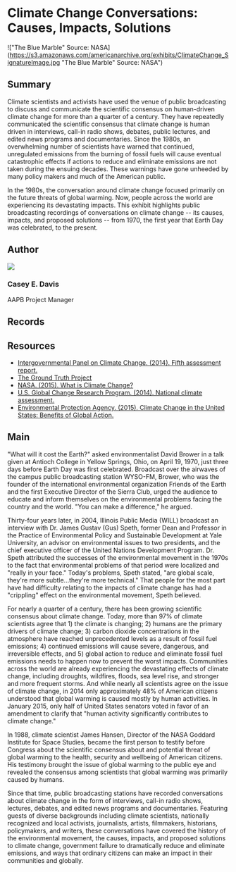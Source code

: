 # Climate Change Conversations: Causes, Impacts, Solutions

!["The Blue Marble" Source: NASA](https://s3.amazonaws.com/americanarchive.org/exhibits/ClimateChange_SignatureImage.jpg "The Blue Marble" Source: NASA")

## Summary

Climate scientists and activists have used the venue of public broadcasting to discuss and communicate the scientific consensus on human-driven climate change for more than a quarter of a century. They have repeatedly communicated the scientific consensus that climate change is human driven in interviews, call-in radio shows, debates, public lectures, and edited news programs and documentaries. Since the 1980s, an overwhelming number of scientists have warned that continued, unregulated emissions from the burning of fossil fuels will cause eventual catastrophic effects if actions to reduce and eliminate emissions are not taken during the ensuing decades. These warnings have gone unheeded by many policy makers and much of the American public. 

In the 1980s, the conversation around climate change focused primarily on the future threats of global warming. Now, people across the world are experiencing its devastating impacts. This exhibit highlights public broadcasting recordings of conversations on climate change -- its causes, impacts, and proposed solutions -- from 1970, the first year that Earth Day was celebrated, to the present.

## Author

<img class="img-circle pull-left" src="https://s3.amazonaws.com/americanarchive.org/staff/Staff_Davis.jpg"/>

### Casey E. Davis
AAPB Project Manager

## Records

## Resources

- [Intergovernmental Panel on Climate Change. (2014). Fifth assessment report.](http://www.ipcc.ch/publications_and_data/publications_and_data_reports.shtml)
- [The Ground Truth Project](http://thegroundtruthproject.org/)
- [NASA. (2015). What is Climate Change?](http://www.nasa.gov/audience/forstudents/k-4/stories/nasa-knows/what-is-climate-change-k4.html)
- [U.S. Global Change Research Program. (2014). National climate assessment.](http://nca2014.globalchange.gov/downloads)
- [Environmental Protection Agency. (2015). Climate Change in the United States: Benefits of Global Action.](http://www2.epa.gov/sites/production/files/2015-06/documents/frontmatter.pdf)

## Main

"What will it cost the Earth?" asked environmentalist David Brower in a talk given at Antioch College in Yellow Springs, Ohio, on April 19, 1970, just three days before Earth Day was first celebrated. Broadcast over the airwaves of the campus public broadcasting station WYSO-FM, Brower, who was the founder of the international environmental organization Friends of the Earth and the first Executive Director of the Sierra Club, urged the audience to educate and inform themselves on the environmental problems facing the country and the world. "You can make a difference," he argued.

Thirty-four years later, in 2004, Illinois Public Media (WILL) broadcast an interview with Dr. James Gustav (Gus) Speth, former Dean and Professor in the Practice of Environmental Policy and Sustainable Development at Yale University, an advisor on environmental issues to two presidents, and the chief executive officer of the United Nations Development Program. Dr. Speth attributed the successes of the environmental movement in the 1970s to the fact that environmental problems of that period were localized and "really in your face." Today's problems, Speth stated, "are global scale, they're more subtle...they're more technical." That people for the most part have had difficulty relating to the impacts of climate change has had a "crippling" effect on the environmental movement, Speth believed. 

For nearly a quarter of a century, there has been growing scientific consensus about climate change. Today, more than 97% of climate scientists agree that 1) the climate is changing; 2) humans are the primary drivers of climate change; 3) carbon dioxide concentrations in the atmosphere have reached unprecedented levels as a result of fossil fuel emissions; 4) continued emissions will cause severe, dangerous, and irreversible effects, and 5) global action to reduce and eliminate fossil fuel emissions needs to happen now to prevent the worst impacts. Communities across the world are already experiencing the devastating effects of climate change, including droughts, wildfires, floods, sea level rise, and stronger and more frequent storms. And while nearly all scientists agree on the issue of climate change, in 2014 only approximately 48% of American citizens understood that global warming is caused mostly by human activities. In January 2015, only half of United States senators voted in favor of an amendment to clarify that "human activity significantly contributes to climate change."

In 1988, climate scientist James Hansen, Director of the NASA Goddard Institute for Space Studies, became the first person to testify before Congress about the scientific consensus about and potential threat of global warming to the health, security and wellbeing of American citizens. His testimony brought the issue of global warming to the public eye and revealed the consensus among scientists that global warming was primarily caused by humans. 

Since that time, public broadcasting stations have recorded conversations about climate change in the form of interviews, call-in radio shows, lectures, debates, and edited news programs and documentaries. Featuring guests of diverse backgrounds including climate scientists, nationally recognized and local activists, journalists, artists, filmmakers, historians, policymakers, and writers, these conversations have covered the history of the environmental movement, the causes, impacts, and proposed solutions to climate change, government failure to dramatically reduce and eliminate emissions, and ways that ordinary citizens can make an impact in their communities and globally. 
